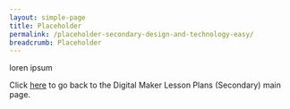 ```yaml
---
layout: simple-page
title: Placeholder
permalink: /placeholder-secondary-design-and-technology-easy/
breadcrumb: Placeholder
---
```


loren ipsum

Click [here](/in-schools/digital-maker/lesson-ideas-secondary/) to go back to the Digital Maker Lesson Plans (Secondary) main page.
